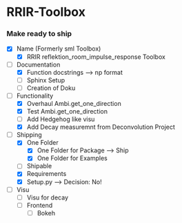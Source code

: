 # RRIR-Toolbox

### Make ready to ship
- [x] Name (Formerly sml Toolbox)
  - [x] RRIR reflektion_room_impulse_response Toolbox
- [ ] Documentation  
  - [x] Function docstrings --> np format
  - [ ] Sphinx Setup
  - [ ] Creation of Doku
- [ ] Functionality
  - [x] Overhaul Ambi.get_one_direction
  - [x] Test Ambi.get_one_direction
  - [ ] Add Hedgehog like visu
  - [x] Add Decay measuremnt from Deconvolution Project
- [ ] Shipping
  - [x] One Folder
    - [x] One Folder for Package --> Ship
    - [x] One Folder for Examples
  - [ ] Shipable
  - [x] Requirements
  - [x] Setup.py --> Decision: No!
- [ ] Visu
  - [ ] Visu for decay
  - [ ] Frontend
    - [ ] Bokeh